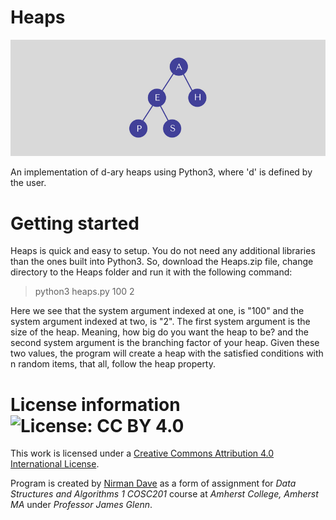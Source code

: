 # Heaps

![alt tag](https://raw.githubusercontent.com/nddave/Heaps/master/Heaps.png)

An implementation of d-ary heaps using Python3, where 'd' is defined by the user.

# Getting started

Heaps is quick and easy to setup. You do not need any additional libraries than the ones built into Python3. So, download the Heaps.zip file, change directory to the Heaps folder and run it with the following command:

> python3 heaps.py 100 2

Here we see that the system argument indexed at one, is "100" and the system argument indexed at two, is "2". The first system argument is the size of the heap. Meaning, how big do you want the heap to be? and the second system argument is the branching factor of your heap. Given these two values, the program will create a heap with the satisfied conditions with n random items, that all, follow the heap property.

# License information ![License: CC BY 4.0](https://img.shields.io/badge/License-CC%20BY%204.0-lightgrey.svg)

This work is licensed under a [Creative Commons Attribution 4.0 International License](https://creativecommons.org/licenses/by/4.0/). 

Program is created by [Nirman Dave](http://www.nirmandave.com) as a form of assignment for *Data Structures and Algorithms 1 COSC201* course at *Amherst College, Amherst MA* under *Professor James Glenn*.

